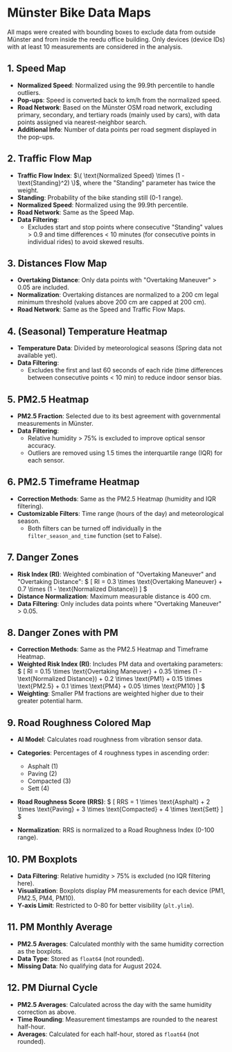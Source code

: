 # Münster Bike Data Maps

All maps were created with bounding boxes to exclude data from outside Münster and from inside the reedu office building. Only devices (device IDs) with at least 10 measurements are considered in the analysis.

## 1. Speed Map
- **Normalized Speed**: Normalized using the 99.9th percentile to handle outliers.
- **Pop-ups**: Speed is converted back to km/h from the normalized speed.
- **Road Network**: Based on the Münster OSM road network, excluding primary, secondary, and tertiary roads (mainly used by cars), with data points assigned via nearest-neighbor search.
- **Additional Info**: Number of data points per road segment displayed in the pop-ups.

## 2. Traffic Flow Map
- **Traffic Flow Index**: $\( \text{Normalized Speed} \times (1 - \text{Standing}^2) \)$, where the "Standing" parameter has twice the weight.
- **Standing**: Probability of the bike standing still (0-1 range).
- **Normalized Speed**: Normalized using the 99.9th percentile.
- **Road Network**: Same as the Speed Map.
- **Data Filtering**: 
  - Excludes start and stop points where consecutive "Standing" values > 0.9 and time differences < 10 minutes (for consecutive points in individual rides) to avoid skewed results.

## 3. Distances Flow Map
- **Overtaking Distance**: Only data points with "Overtaking Maneuver" > 0.05 are included.
- **Normalization**: Overtaking distances are normalized to a 200 cm legal minimum threshold (values above 200 cm are capped at 200 cm).
- **Road Network**: Same as the Speed and Traffic Flow Maps.

## 4. (Seasonal) Temperature Heatmap
- **Temperature Data**: Divided by meteorological seasons (Spring data not available yet).
- **Data Filtering**: 
  - Excludes the first and last 60 seconds of each ride (time differences between consecutive points < 10 min) to reduce indoor sensor bias.
  
## 5. PM2.5 Heatmap
- **PM2.5 Fraction**: Selected due to its best agreement with governmental measurements in Münster.
- **Data Filtering**: 
  - Relative humidity > 75% is excluded to improve optical sensor accuracy.
  - Outliers are removed using 1.5 times the interquartile range (IQR) for each sensor.

## 6. PM2.5 Timeframe Heatmap
- **Correction Methods**: Same as the PM2.5 Heatmap (humidity and IQR filtering).
- **Customizable Filters**: Time range (hours of the day) and meteorological season.
  - Both filters can be turned off individually in the `filter_season_and_time` function (set to False).

## 7. Danger Zones
- **Risk Index (RI)**: Weighted combination of "Overtaking Maneuver" and "Overtaking Distance":
  $
  \[
  RI = 0.3 \times \text{Overtaking Maneuver} + 0.7 \times (1 - \text{Normalized Distance})
  \]
  $
- **Distance Normalization**: Maximum measurable distance is 400 cm.
- **Data Filtering**: Only includes data points where "Overtaking Maneuver" > 0.05.

## 8. Danger Zones with PM
- **Correction Methods**: Same as the PM2.5 Heatmap and Timeframe Heatmap.
- **Weighted Risk Index (RI)**: Includes PM data and overtaking parameters:
  $
  \[
  RI = 0.15 \times \text{Overtaking Maneuver} + 0.35 \times (1 - \text{Normalized Distance}) + 0.2 \times \text{PM1} + 0.15 \times \text{PM2.5} + 0.1 \times \text{PM4} + 0.05 \times \text{PM10}
  \]
  $
- **Weighting**: Smaller PM fractions are weighted higher due to their greater potential harm.

## 9. Road Roughness Colored Map
- **AI Model**: Calculates road roughness from vibration sensor data.
- **Categories**: Percentages of 4 roughness types in ascending order:
  - Asphalt (1)
  - Paving (2)
  - Compacted (3)
  - Sett (4)

- **Road Roughness Score (RRS)**:
  $
  \[
  RRS = 1 \times \text{Asphalt} + 2 \times \text{Paving} + 3 \times \text{Compacted} + 4 \times \text{Sett}
  \]
  $
- **Normalization**: RRS is normalized to a Road Roughness Index (0-100 range).

## 10. PM Boxplots
- **Data Filtering**: Relative humidity > 75% is excluded (no IQR filtering here).
- **Visualization**: Boxplots display PM measurements for each device (PM1, PM2.5, PM4, PM10).
- **Y-axis Limit**: Restricted to 0-80 for better visibility (`plt.ylim`).

## 11. PM Monthly Average
- **PM2.5 Averages**: Calculated monthly with the same humidity correction as the boxplots.
- **Data Type**: Stored as `float64` (not rounded).
- **Missing Data**: No qualifying data for August 2024.

## 12. PM Diurnal Cycle
- **PM2.5 Averages**: Calculated across the day with the same humidity correction as above.
- **Time Rounding**: Measurement timestamps are rounded to the nearest half-hour.
- **Averages**: Calculated for each half-hour, stored as `float64` (not rounded).
